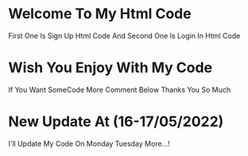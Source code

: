 # Welcome To My Html Code
First One Is Sign Up Html Code And
Second One Is Login In Html Code

# Wish You Enjoy With My Code
If You Want SomeCode More Comment Below 
Thanks You So Much

# New Update At (16-17/05/2022)
I'll Update My Code On Monday Tuesday More...!
